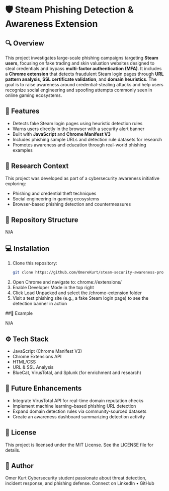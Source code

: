 # 🛡️ Steam Phishing Detection & Awareness Extension

## 🔍 Overview
This project investigates large-scale phishing campaigns targeting **Steam users**, focusing on fake trading and skin valuation websites designed to steal credentials and bypass **multi-factor authentication (MFA)**. It includes a **Chrome extension** that detects fraudulent Steam login pages through **URL pattern analysis**, **SSL certificate validation**, and **domain heuristics**. The goal is to raise awareness around credential-stealing attacks and help users recognize social engineering and spoofing attempts commonly seen in online gaming ecosystems.

## 🚀 Features
- Detects fake Steam login pages using heuristic detection rules  
- Warns users directly in the browser with a security alert banner  
- Built with **JavaScript** and **Chrome Manifest V3**  
- Includes phishing sample URLs and detection rule datasets for research  
- Promotes awareness and education through real-world phishing examples  

## 🧠 Research Context
This project was developed as part of a cybersecurity awareness initiative exploring:  
- Phishing and credential theft techniques  
- Social engineering in gaming ecosystems  
- Browser-based phishing detection and countermeasures  

## 🧩 Repository Structure

N/A

## 💻 Installation
1. Clone this repository:  
   ```bash
   git clone https://github.com/OmereKurt/steam-security-awareness-project.git
2. Open Chrome and navigate to:
   chrome://extensions/
3. Enable Developer Mode in the top right
4. Click Load Unpacked and select the /chrome-extension folder
5. Visit a test phishing site (e.g., a fake Steam login page) to see the detection banner in action

##🧪 Example

N/A

## ⚙️ Tech Stack
- JavaScript (Chrome Manifest V3)
- Chrome Extensions API
- HTML/CSS
- URL & SSL Analysis
- BlueCat, VirusTotal, and Splunk (for enrichment and research)

## 🔮 Future Enhancements
- Integrate VirusTotal API for real-time domain reputation checks
- Implement machine learning–based phishing URL detection
- Expand domain detection rules via community-sourced datasets
- Create an awareness dashboard summarizing detection activity

## 📄 License
This project is licensed under the MIT License. See the LICENSE file for details.

## 👤 Author
Omer Kurt
Cybersecurity student passionate about threat detection, incident response, and phishing defense.
Connect on LinkedIn
 • GitHub

